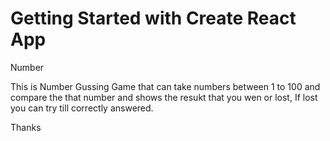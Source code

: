 # Getting Started with Create React App

Number

This is Number Gussing Game that can take numbers between 1 to 100 and compare the that number and shows the resukt that you wen or lost, If lost you can try till correctly answered.


Thanks